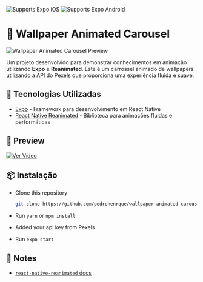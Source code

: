 <p>
  <!-- iOS -->
  <img alt="Supports Expo iOS" longdesc="Supports Expo iOS" src="https://img.shields.io/badge/iOS-4630EB.svg?style=flat-square&logo=APPLE&labelColor=999999&logoColor=fff" />
  <!-- Android -->
  <img alt="Supports Expo Android" longdesc="Supports Expo Android" src="https://img.shields.io/badge/Android-4630EB.svg?style=flat-square&logo=ANDROID&labelColor=A4C639&logoColor=fff" />
  <!-- Web -->
</p>

# 📱 Wallpaper Animated Carousel

![Wallpaper Animated Carousel Preview](preview-image-url)

Um projeto desenvolvido para demonstrar conhecimentos em animação utilizando **Expo** e **Reanimated**. Este é um carrossel animado de wallpapers utilizando a API do Pexels que proporciona uma experiência fluida e suave.

## 🚀 Tecnologias Utilizadas

- [Expo](https://expo.dev/) - Framework para desenvolvimento em React Native
- [React Native Reanimated](https://docs.swmansion.com/react-native-reanimated/) - Biblioteca para animações fluidas e performáticas

## 🎥 Preview

[![Ver Vídeo](https://img.youtube.com/vi/rkUWnbnNA0A/maxresdefault.jpg)](https://github.com/pedrohenrque/wallpaper-animated-carousel/main/src/assets/record1.mp4)

## 📦 Instalação

- Clone this repository

  ```sh
  git clone https://github.com/pedrohenrque/wallpaper-animated-carousel.git
  ```

- Run `yarn` or `npm install`
- Added your api key from Pexels
- Run `expo start`

## 📝 Notes

- [`react-native-reanimated` docs](https://docs.swmansion.com/react-native-reanimated/)
